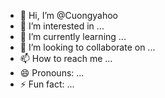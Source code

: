 - 👋 Hi, I’m @Cuongyahoo
- 👀 I’m interested in ...
- 🌱 I’m currently learning ...
- 💞️ I’m looking to collaborate on ...
- 📫 How to reach me ...
- 😄 Pronouns: ...
- ⚡ Fun fact: ...

<!---
Cuongyahoo/Cuongyahoo is a ✨ special ✨ repository because its `README.md` (this file) appears on your GitHub profile.
You can click the Preview link to take a look at your changes.
--->
